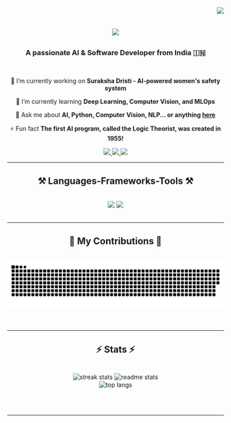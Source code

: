 <img align="right" src="https://visitor-badge.laobi.icu/badge?page_id=yashswi-shukla.yashswi-shukla" />

<h1 align="center">
    <img src="https://readme-typing-svg.herokuapp.com/?font=Righteous&size=35&center=true&vCenter=true&width=500&height=70&duration=4000&lines=Hi+There!+👋;+I'm+Yashswi+Shukla!;" />
</h1>

<h3 align="center">A passionate AI & Software Developer from India 🇮🇳</h3>

<br/>

<div align="center">
 
 🔭 I’m currently working on **Suraksha Dristi - AI-powered women's safety system**
 
 🌱 I’m currently learning **Deep Learning, Computer Vision, and MLOps**

💬 Ask me about **AI, Python, Computer Vision, NLP... or anything [here](https://github.com/yashswi-shukla/yashswi-shukla/issues)**

⚡ Fun fact **The first AI program, called the Logic Theorist, was created in 1955!**

 </div>
 
<div align="center"> 
  <a href="mailto:yashswishukla@gmail.com">
    <img src="https://img.shields.io/badge/Gmail-333333?style=for-the-badge&logo=gmail&logoColor=red" />
  </a>
  <a href="https://www.linkedin.com/in/yashswi-shukla-8384ba252/" target="_blank">
    <img src="https://img.shields.io/badge/LinkedIn-0077B5?style=for-the-badge&logo=linkedin&logoColor=white" target="_blank" />
  </a>
  <a href="https://yashswi-shukla.github.io" target="_blank">
     <img src="https://img.shields.io/badge/Portfolio-FF5722?style=for-the-badge&logo=google-chrome&logoColor=white" target="_blank" />
  </a>
</div>


 <hr/>
 
<h2 align="center">⚒️ Languages-Frameworks-Tools ⚒️</h2>
<br/>
<div align="center">
    <img src="https://skillicons.dev/icons?i=python,cpp,java,javascript,html,css" />
    <img src="https://skillicons.dev/icons?i=react,nodejs,flask,mongodb,mysql,git,github,vscode,linux" /><br>
</div>

<br/>
<hr/>

<div align="center">
  <h2>🐍 My Contributions 🐍</h2>
  <br>
  <img alt="snake eating my contributions" src="github-contribution-grid-snake-dark.svg"
  
  <br/><br/><br/>
</div>

<hr/>

<h2 align="center">⚡ Stats ⚡</h2>
<br>
<div align="center">
   <img width=390 src="https://github-readme-streak-stats-salesp07.vercel.app/??username=Yashswi-3&count_private=true&theme=react&border_radius=10" alt="streak stats"/>
  <img width="390" src="https://github-readme-stats.vercel.app/api?username=Yashswi-3&count_private=true&show_icons=true&theme=react&rank_icon=github&border_radius=10" alt="readme stats" />
  <br/>
  <img width="325" align="center" src="https://github-readme-stats.vercel.app/api/top-langs/?username=Yashswi-3&hide=HTML&langs_count=8&layout=compact&theme=react&border_radius=10&size_weight=0.5&count_weight=0.5&exclude_repo=github-readme-stats" alt="top langs" />
</div>






<br/><br/>

<hr/>



